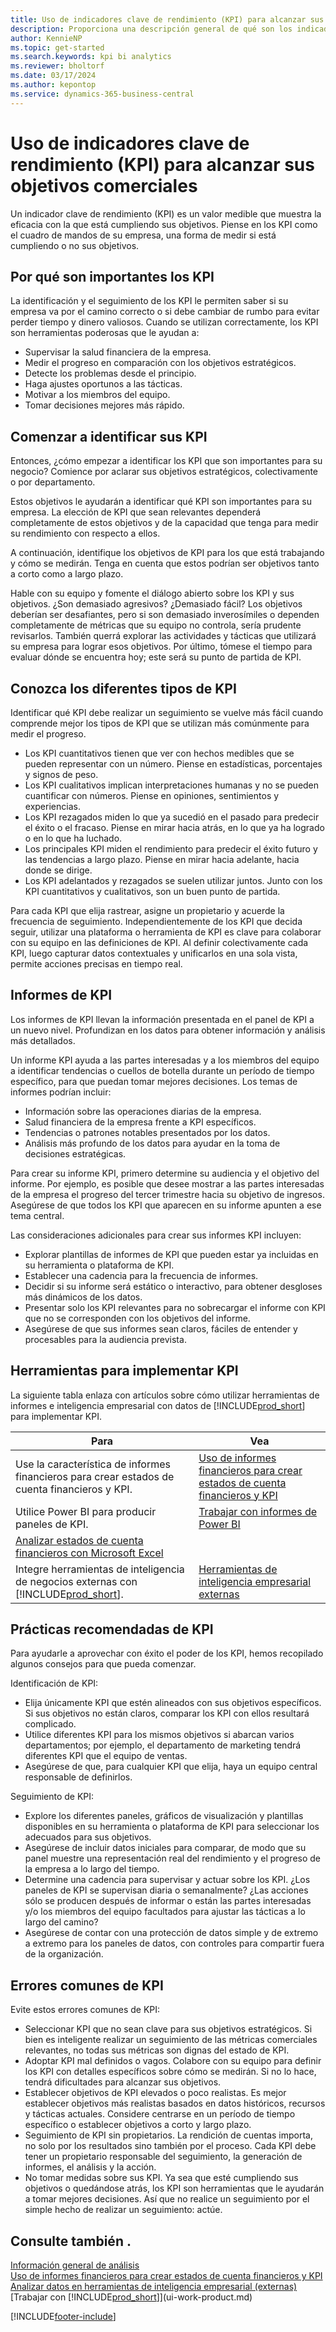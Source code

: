 ```yaml
---
title: Uso de indicadores clave de rendimiento (KPI) para alcanzar sus objetivos comerciales
description: Proporciona una descripción general de qué son los indicadores clave de rendimiento (KPI) y cómo puede utilizarlos para alcanzar sus objetivos comerciales.
author: KennieNP
ms.topic: get-started
ms.search.keywords: kpi bi analytics
ms.reviewer: bholtorf
ms.date: 03/17/2024
ms.author: kepontop
ms.service: dynamics-365-business-central
---
```


# Uso de indicadores clave de rendimiento (KPI) para alcanzar sus objetivos comerciales

Un indicador clave de rendimiento (KPI) es un valor medible que muestra la eficacia con la que está cumpliendo sus objetivos. Piense en los KPI como el cuadro de mandos de su empresa, una forma de medir si está cumpliendo o no sus objetivos.

## Por qué son importantes los KPI

La identificación y el seguimiento de los KPI le permiten saber si su empresa va por el camino correcto o si debe cambiar de rumbo para evitar perder tiempo y dinero valiosos. Cuando se utilizan correctamente, los KPI son herramientas poderosas que le ayudan a:

- Supervisar la salud financiera de la empresa.
- Medir el progreso en comparación con los objetivos estratégicos.
- Detecte los problemas desde el principio.
- Haga ajustes oportunos a las tácticas.
- Motivar a los miembros del equipo.
- Tomar decisiones mejores más rápido.

## Comenzar a identificar sus KPI

Entonces, ¿cómo empezar a identificar los KPI que son importantes para su negocio? Comience por aclarar sus objetivos estratégicos, colectivamente o por departamento.

Estos objetivos le ayudarán a identificar qué KPI son importantes para su empresa. La elección de KPI que sean relevantes dependerá completamente de estos objetivos y de la capacidad que tenga para medir su rendimiento con respecto a ellos.

A continuación, identifique los objetivos de KPI para los que está trabajando y cómo se medirán. Tenga en cuenta que estos podrían ser objetivos tanto a corto como a largo plazo.

Hable con su equipo y fomente el diálogo abierto sobre los KPI y sus objetivos. ¿Son demasiado agresivos? ¿Demasiado fácil? Los objetivos deberían ser desafiantes, pero si son demasiado inverosímiles o dependen completamente de métricas que su equipo no controla, sería prudente revisarlos. También querrá explorar las actividades y tácticas que utilizará su empresa para lograr esos objetivos. Por último, tómese el tiempo para evaluar dónde se encuentra hoy; este será su punto de partida de KPI.

## Conozca los diferentes tipos de KPI

Identificar qué KPI debe realizar un seguimiento se vuelve más fácil cuando comprende mejor los tipos de KPI que se utilizan más comúnmente para medir el progreso.

- Los KPI cuantitativos tienen que ver con hechos medibles que se pueden representar con un número. Piense en estadísticas, porcentajes y signos de peso.
- Los KPI cualitativos implican interpretaciones humanas y no se pueden cuantificar con números. Piense en opiniones, sentimientos y experiencias.
- Los KPI rezagados miden lo que ya sucedió en el pasado para predecir el éxito o el fracaso. Piense en mirar hacia atrás, en lo que ya ha logrado o en lo que ha luchado.
- Los principales KPI miden el rendimiento para predecir el éxito futuro y las tendencias a largo plazo. Piense en mirar hacia adelante, hacia donde se dirige.
- Los KPI adelantados y rezagados se suelen utilizar juntos. Junto con los KPI cuantitativos y cualitativos, son un buen punto de partida.

Para cada KPI que elija rastrear, asigne un propietario y acuerde la frecuencia de seguimiento. Independientemente de los KPI que decida seguir, utilizar una plataforma o herramienta de KPI es clave para colaborar con su equipo en las definiciones de KPI. Al definir colectivamente cada KPI, luego capturar datos contextuales y unificarlos en una sola vista, permite acciones precisas en tiempo real.

## Informes de KPI

Los informes de KPI llevan la información presentada en el panel de KPI a un nuevo nivel. Profundizan en los datos para obtener información y análisis más detallados.

Un informe KPI ayuda a las partes interesadas y a los miembros del equipo a identificar tendencias o cuellos de botella durante un período de tiempo específico, para que puedan tomar mejores decisiones. Los temas de informes podrían incluir:

- Información sobre las operaciones diarias de la empresa.
- Salud financiera de la empresa frente a KPI específicos.
- Tendencias o patrones notables presentados por los datos.
- Análisis más profundo de los datos para ayudar en la toma de decisiones estratégicas.

Para crear su informe KPI, primero determine su audiencia y el objetivo del informe. Por ejemplo, es posible que desee mostrar a las partes interesadas de la empresa el progreso del tercer trimestre hacia su objetivo de ingresos. Asegúrese de que todos los KPI que aparecen en su informe apunten a ese tema central.

Las consideraciones adicionales para crear sus informes KPI incluyen:

- Explorar plantillas de informes de KPI que pueden estar ya incluidas en su herramienta o plataforma de KPI.
- Establecer una cadencia para la frecuencia de informes.
- Decidir si su informe será estático o interactivo, para obtener desgloses más dinámicos de los datos.
- Presentar solo los KPI relevantes para no sobrecargar el informe con KPI que no se corresponden con los objetivos del informe.
- Asegúrese de que sus informes sean claros, fáciles de entender y procesables para la audiencia prevista.

## Herramientas para implementar KPI

La siguiente tabla enlaza con artículos sobre cómo utilizar herramientas de informes e inteligencia empresarial con datos de [!INCLUDE[prod_short](includes/prod_short.md)] para implementar KPI.

| Para  | Vea |
| --- | --- |
| Use la característica de informes financieros para crear estados de cuenta financieros y KPI. | [Uso de informes financieros para crear estados de cuenta financieros y KPI](bi.md) |
| Utilice Power BI para producir paneles de KPI. | [Trabajar con informes de Power BI](across-working-with-powerbi.md) | 
| [Analizar estados de cuenta financieros con Microsoft Excel](finance-analyze-excel.md) |
| Integre herramientas de inteligencia de negocios externas con [!INCLUDE[prod_short](includes/prod_short.md)].| [Herramientas de inteligencia empresarial externas](reports-external-analysis.md) |

## Prácticas recomendadas de KPI

Para ayudarle a aprovechar con éxito el poder de los KPI, hemos recopilado algunos consejos para que pueda comenzar.

Identificación de KPI:

- Elija únicamente KPI que estén alineados con sus objetivos específicos. Si sus objetivos no están claros, comparar los KPI con ellos resultará complicado.
- Utilice diferentes KPI para los mismos objetivos si abarcan varios departamentos; por ejemplo, el departamento de marketing tendrá diferentes KPI que el equipo de ventas.
- Asegúrese de que, para cualquier KPI que elija, haya un equipo central responsable de definirlos.

Seguimiento de KPI:

- Explore los diferentes paneles, gráficos de visualización y plantillas disponibles en su herramienta o plataforma de KPI para seleccionar los adecuados para sus objetivos.
- Asegúrese de incluir datos iniciales para comparar, de modo que su panel muestre una representación real del rendimiento y el progreso de la empresa a lo largo del tiempo.
- Determine una cadencia para supervisar y actuar sobre los KPI. ¿Los paneles de KPI se supervisan diaria o semanalmente? ¿Las acciones sólo se producen después de informar o están las partes interesadas y/o los miembros del equipo facultados para ajustar las tácticas a lo largo del camino?
- Asegúrese de contar con una protección de datos simple y de extremo a extremo para los paneles de datos, con controles para compartir fuera de la organización.

## Errores comunes de KPI

Evite estos errores comunes de KPI:

- Seleccionar KPI que no sean clave para sus objetivos estratégicos. Si bien es inteligente realizar un seguimiento de las métricas comerciales relevantes, no todas sus métricas son dignas del estado de KPI.
- Adoptar KPI mal definidos o vagos. Colabore con su equipo para definir los KPI con detalles específicos sobre cómo se medirán. Si no lo hace, tendrá dificultades para alcanzar sus objetivos.
- Establecer objetivos de KPI elevados o poco realistas. Es mejor establecer objetivos más realistas basados en datos históricos, recursos y tácticas actuales. Considere centrarse en un período de tiempo específico o establecer objetivos a corto y largo plazo.
- Seguimiento de KPI sin propietarios. La rendición de cuentas importa, no solo por los resultados sino también por el proceso. Cada KPI debe tener un propietario responsable del seguimiento, la generación de informes, el análisis y la acción.
- No tomar medidas sobre sus KPI. Ya sea que esté cumpliendo sus objetivos o quedándose atrás, los KPI son herramientas que le ayudarán a tomar mejores decisiones. Así que no realice un seguimiento por el simple hecho de realizar un seguimiento: actúe.

## Consulte también .

[Información general de análisis](reports-bi-reporting.md)  
[Uso de informes financieros para crear estados de cuenta financieros y KPI](bi.md)  
[Analizar datos en herramientas de inteligencia empresarial (externas)](reports-external-analysis.md)  
[Trabajar con [!INCLUDE[prod_short](includes/prod_short.md)]](ui-work-product.md)  

[!INCLUDE[footer-include](includes/footer-banner.md)]
